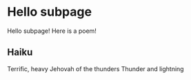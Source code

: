 # Hello subpage

Hello subpage! Here is a poem! 

## Haiku
Terrific, heavy
Jehovah of the thunders
Thunder and lightning